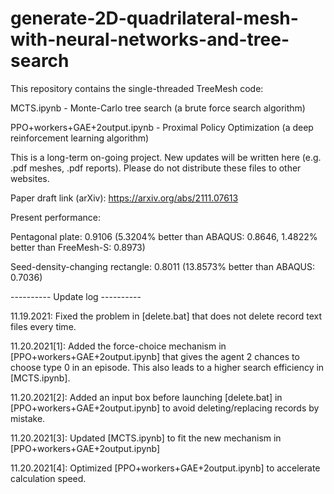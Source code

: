 # generate-2D-quadrilateral-mesh-with-neural-networks-and-tree-search
This repository contains the single-threaded TreeMesh code:

MCTS.ipynb - Monte-Carlo tree search (a brute force search algorithm)

PPO+workers+GAE+2output.ipynb - Proximal Policy Optimization (a deep reinforcement learning algorithm)

This is a long-term on-going project. New updates will be written here (e.g. .pdf meshes, .pdf reports). Please do not distribute these files to other websites.

Paper draft link (arXiv): https://arxiv.org/abs/2111.07613

Present performance:

Pentagonal plate: 0.9106 (5.3204% better than ABAQUS: 0.8646, 1.4822% better than FreeMesh-S: 0.8973)

Seed-density-changing rectangle: 0.8011 (13.8573% better than ABAQUS: 0.7036)

---------- Update log ----------

11.19.2021: Fixed the problem in [delete.bat] that does not delete record text files every time.

11.20.2021[1]: Added the force-choice mechanism in [PPO+workers+GAE+2output.ipynb] that gives the agent 2 chances to choose type 0 in an episode. This also leads to a higher search efficiency in [MCTS.ipynb].

11.20.2021[2]: Added an input box before launching [delete.bat] in [PPO+workers+GAE+2output.ipynb] to avoid deleting/replacing records by mistake.

11.20.2021[3]: Updated [MCTS.ipynb] to fit the new mechanism in [PPO+workers+GAE+2output.ipynb]

11.20.2021[4]: Optimized [PPO+workers+GAE+2output.ipynb] to accelerate calculation speed.
